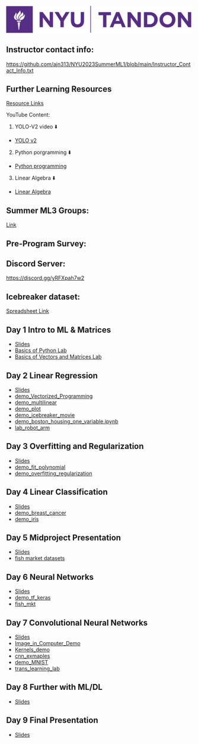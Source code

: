 ![NYU Tandon Logo](Day9/tandon_logo.png)
## Instructor contact info:  
https://github.com/ajn313/NYU2023SummerML1/blob/main/Instructor_Contact_Info.txt  

## Further Learning Resources
[Resource Links](https://github.com/ajn313/NYU2023SummerML1/blob/main/Day8/Resource_links.txt)  
  
YouTube Content:  

1. YOLO-V2 video ⬇️
- [YOLO v2](https://www.youtube.com/watch?v=VOC3huqHrss)
2. Python porgramming ⬇️
- [Python programming](https://www.youtube.com/playlist?list=PL-osiE80TeTskrapNbzXhwoFUiLCjGgY7)
3. Linear Algebra ⬇️
- [Linear Algebra](https://www.youtube.com/playlist?list=PLZHQObOWTQDPD3MizzM2xVFitgF8hE_ab)

## Summer ML3 Groups:  
[Link](https://docs.google.com/spreadsheets/d/1p36GOsSGonDnERMCcFpcnJPr6QCu0mjjpH3cGGnfbcM/edit?usp=sharing)

## Pre-Program Survey:  

## Discord Server:
[https://discord.gg/yRFXpah7w2
](https://discord.gg/6fatrkWb)  

## Icebreaker dataset: 
[Spreadsheet Link](https://docs.google.com/spreadsheets/d/12C2ZafhzO3b0Oatxh996v-Wv_6skYzgYpMXpLW_XQ0U/edit?usp=sharing)

## Day 1 Intro to ML & Matrices
- [Slides](https://github.com/ajn313/NYU2023SummerML1/blob/main/Day1/day1.pdf)
- [Basics of Python Lab](https://github.com/ajn313/NYU2023SummerML1/blob/main/Day1/demo_python_basics.ipynb)
- [Basics of Vectors and Matrices Lab](https://github.com/ajn313/NYU2023SummerML1/blob/main/Day1/demo_vectors_matrices.ipynb)

## Day 2 Linear Regression
- [Slides](https://github.com/ajn313/NYU2023SummerML1/blob/main/Day2/Day%202%20Linear%20Regression.pdf)
- [demo_Vectorized_Programming](https://github.com/ajn313/NYU2023SummerML1/blob/main/Day2/vectorize_programming.ipynb)
- [demo_multilinear](https://github.com/ajn313/NYU2023SummerML1/blob/main/Day2/demo_multilinear.ipynb)
- [demo_plot](https://github.com/ajn313/NYU2023SummerML1/blob/main/Day2/demo_plot.ipynb)
- [demo_icebreaker_movie](https://github.com/ajn313/NYU2023SummerML1/blob/main/Day2/IceBreaker_movie_demo.ipynb)
- [demo_boston_housing_one_variable.ipynb](https://github.com/ajn313/NYU2023SummerML1/blob/main/Day2/Boston_Housing_One_Variable.ipynb)
- [lab_robot_arm](https://github.com/ajn313/NYU2023SummerML1/blob/main/Day2/lab_robot_arm.ipynb)

## Day 3 Overfitting and Regularization
- [Slides](https://github.com/ajn313/NYU2023SummerML1/blob/main/Day3/Day3_Overfitting_and_Generalization_v2.pdf)
- [demo_fit_polynomial](https://github.com/ajn313/NYU2023SummerML1/blob/main/Day3/demo_fit_polynomial.ipynb)
- [demo_overfitting_regularization](https://github.com/ajn313/NYU2023SummerML1/blob/main/Day3/demo_overfitting_regularization.ipynb)

## Day 4 Linear Classification
- [Slides](https://github.com/ajn313/NYU2023SummerML1/blob/main/Day4/Day_4__Linear_Classifiers.pdf)
- [demo_breast_cancer](https://github.com/ajn313/NYU2023SummerML1/blob/main/Day4/demo_breast_cancer.ipynb)
- [demo_iris](https://github.com/ajn313/NYU2023SummerML1/blob/main/Day4/demo_iris.ipynb)

## Day 5 Midproject Presentation
 - [Slides](https://github.com/ajn313/NYU2023SummerML1/blob/main/Day5/Day%205_Mini_Project.pdf)
 - [fish market datasets](https://github.com/ajn313/NYU2023SummerML1/tree/main/Day5)

## Day 6 Neural Networks
 - [Slides](https://github.com/ajn313/NYU2023SummerML1/blob/main/Day6/Day_6__Neural_Networks.pdf)
 - [demo_tf_keras](https://github.com/ajn313/NYU2023SummerML1/blob/main/Day6/demo_tf_keras_basics.ipynb)
 - [fish_mkt](https://github.com/ajn313/NYU2023SummerML1/blob/main/Day6/lab_mlp_fish_market_keras.ipynb)

## Day 7 Convolutional Neural Networks
 - [Slides](https://github.com/ajn313/NYU2023SummerML1/blob/main/Day7/Day%207%20Convolutional%20Neural%20Networks_v2.pdf)
 - [Image_in_Computer_Demo](https://github.com/ajn313/NYU2023SummerML1/blob/main/Day7/Images_In_Computer_Demo.ipynb)
 - [Kernels_demo](https://github.com/ajn313/NYU2023SummerML1/blob/main/Day7/Kernels_Demo.ipynb)
 - [cnn_exmaples](https://github.com/ajn313/NYU2023SummerML1/blob/main/Day7/cnn_example.ipynb)
 - [demo_MNIST](https://github.com/ajn313/NYU2023SummerML1/blob/main/Day7/demo_MNIST.ipynb)
 - [trans_learning_lab](https://github.com/ajn313/NYU2023SummerML1/blob/main/Day7/lab_transfer_learning_dog_cat.ipynb)
 
## Day 8 Further with ML/DL
 - [Slides](https://github.com/ajn313/NYU2023SummerML1/blob/main/Day8/ethics_and_going_further.pdf)
 

## Day 9 Final Presentation
 - [Slides](https://github.com/ajn313/NYU2023SummerML1/blob/main/Day9/final_project.pdf)
 
 

